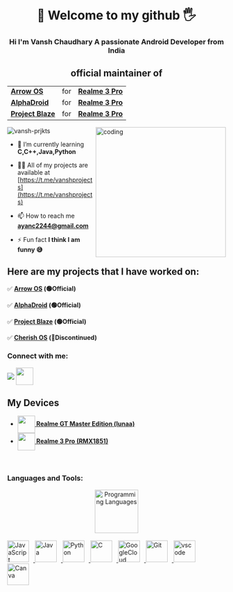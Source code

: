 <h1 align="center"> 🫰 Welcome to my github 🖐</h1>
<h3 align="center">Hi I'm Vansh Chaudhary A passionate Android Developer from India</h3>
<h2 align="center">official maintainer of </h2>
<table align="center">
  <tr>
  
  <tr>
      <td><b><a href="https://github.com/ArrowOS/android_manifest">Arrow OS</a></b></td>
    <td> for </td>
    <td><b><a href="https://www.realme.com/in/realme-3-pro">Realme 3 Pro</a></b></td>
  </tr>
    <td><b><a href="https://github.com/AlphaDroid-Project/manifest">AlphaDroid</a></b></td>
    <td> for </td>
    <td><b><a href="https://www.realme.com/in/realme-3-pro">Realme 3 Pro</a></b></td>
  </tr>
     <td><b><a href="https://github.com/ProjectBlaze/manifest">Project Blaze</a></b></td>
    <td> for </td>
    <td><b><a href="https://www.realme.com/in/realme-3-pro">Realme 3 Pro</a></b></td>
  </tr>
</table>
<img align="right" alt="coding" width="300" src="https://cdn.dribbble.com/users/1162077/screenshots/3848914/programmer.gif">

<p align="left"> <img src="https://komarev.com/ghpvc/?username=vansh-prjkts&label=Profile%20views&color=0e75b6&style=flat" alt="vansh-prjkts" /> </p>

- 🌱 I’m currently learning **C,C++,Java,Python**

- 👨‍💻 All of my projects are available at [https://t.me/vanshprojects](https://t.me/vanshprojects)

- 📫 How to reach me **ayanc2244@gmail.com**

- ⚡ Fun fact **I think I am funny 😅**
<h2 align="left">Here are my projects that I have worked on:</h2>
<p>✅ <b><a href="https://github.com/ArrowOS">Arrow OS</a></b><strong> (🟢Official)</strong></p>
<p>✅ <b><a href="https://github.com/AlphaDroid-Project">AlphaDroid</a></b><strong> (🟢Official)</strong></p>
<p>✅ <b><a href="https://github.com/ProjectBlaze">Project Blaze</a></b><strong> (🟢Official)</strong></p>
<p>✅ <b><a href="https://github.com/CherishOS">Cherish OS</a></b><strong> (🔴Discontinued)</strong></p>
<h3 align="left">Connect with me:</h3>
<p align="left">
<a href="https://www.instagram.com/vansh_chaudhary08/"><img align="center" src="https://img.icons8.com/color/48/null/instagram-new--v1.png"></a>
<a href="https://t.me/vanshprojects"><img align="center" src="https://img.icons8.com/3d-fluency/94/null/telegram.png" height="40" width="40" /></a>
</p>

<!--Devices Section-->
<h2><b>My Devices</b></h2>
<ul>
  <li><a href="https://www.realme.com/global/realme-gt-master-edition"><img align="center" src="https://static.realme.net/v3/common/images/toApp-overseas-25892ede38.png" height="40" width="40" /><b> Realme GT Master Edition (lunaa)</b></a></li>
  <li><a href="https://www.realme.com/in/realme-3-pro"><img align="center" src="https://static.realme.net/v3/common/images/toApp-overseas-25892ede38.png" height="40" width="40" /><b> Realme 3 Pro (RMX1851)</b></a></li>
</ul>
<br>
<h3 align="left">Languages and Tools:</h3>
<div align="center" style="display:block;">
    <img width="100px" alt="Programming Languages" src="https://user-images.githubusercontent.com/78341798/194531121-47b0119a-ce00-439d-b586-125f86acb098.png"/> 
</div>
<br>   
<!-- Icons Resources -->
<!-- https://devicon.dev/ -->
<!-- https://cdn.jsdelivr.net/npm/simple-icons@v3/icons/ -->
<a href="https://developer.mozilla.org/en-US/docs/Web/JavaScript" target="_blank" rel="noreferrer">
      <img  alt="JavaScript" height="50px" style="padding-right:10px;" src="https://cdn.jsdelivr.net/gh/devicons/devicon/icons/javascript/javascript-plain.svg"/>
  </a>
  <a href="https://www.java.com/en/" target="_blank" rel="noreferrer">
      <img  alt="Java" height="50px" style="padding-right:10px;" src="https://cdn.jsdelivr.net/gh/devicons/devicon/icons/java/java-original.svg"/>
  </a>    
  <a href="https://www.python.org/" target="_blank" rel="noreferrer">
      <img  alt="Python" height="50px" style="padding-right:10px;" src="https://cdn.jsdelivr.net/gh/devicons/devicon/icons/python/python-original.svg"/>
  </a>
  <a href="https://www.cprogramming.com/" target="_blank" rel="noreferrer">
      <img  alt="C" height="50px" style="padding-right:10px;" src="https://cdn.jsdelivr.net/gh/devicons/devicon/icons/c/c-original.svg"/>
  </a>
  <a href="https://cloud.google.com/" target="_blank" rel="noreferrer">
      <img  alt="GoogleCloud" height="50px" style="padding-right:10px;" src="https://cdn.jsdelivr.net/gh/devicons/devicon/icons/googlecloud/googlecloud-original.svg"/> 
  </a>
   <a href="https://git-scm.com/" target="_blank" rel="noreferrer">
      <img  alt="Git" height="50px" style="padding-right:10px;" src="https://cdn.jsdelivr.net/gh/devicons/devicon/icons/git/git-original.svg"/>
  </a>
  <a href="https://code.visualstudio.com/" target="_blank" rel="noreferrer">
      <img  alt="vscode" height="50px" style="padding-right:10px;"src="https://cdn.jsdelivr.net/gh/devicons/devicon/icons/vscode/vscode-original.svg"/>
  </a>
  <a href="https://www.canva.com/" target="_blank" rel="noreferrer">
      <img  alt="Canva" height="50px" style="padding-right:10px;" src="https://cdn.jsdelivr.net/gh/devicons/devicon/icons/canva/canva-original.svg"/> 
  </a>
</div>
<br>
<br>

